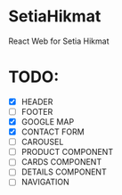 # SetiaHikmat

React Web for Setia Hikmat

# TODO:

- [x] HEADER
- [ ] FOOTER
- [x] GOOGLE MAP
- [x] CONTACT FORM
- [ ] CAROUSEL
- [ ] PRODUCT COMPONENT
- [ ] CARDS COMPONENT
- [ ] DETAILS COMPONENT
- [ ] NAVIGATION
